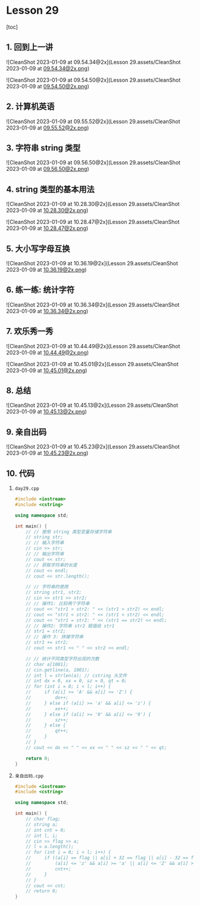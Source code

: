# Lesson 29

[toc]

## 1. 回到上一讲

![CleanShot 2023-01-09 at 09.54.34@2x](Lesson 29.assets/CleanShot 2023-01-09 at 09.54.34@2x.png)

![CleanShot 2023-01-09 at 09.54.50@2x](Lesson 29.assets/CleanShot 2023-01-09 at 09.54.50@2x.png)

## 2. 计算机英语

![CleanShot 2023-01-09 at 09.55.52@2x](Lesson 29.assets/CleanShot 2023-01-09 at 09.55.52@2x.png)

## 3. 字符串 string 类型

![CleanShot 2023-01-09 at 09.56.50@2x](Lesson 29.assets/CleanShot 2023-01-09 at 09.56.50@2x.png)

## 4. string 类型的基本用法

![CleanShot 2023-01-09 at 10.28.30@2x](Lesson 29.assets/CleanShot 2023-01-09 at 10.28.30@2x.png)

![CleanShot 2023-01-09 at 10.28.47@2x](Lesson 29.assets/CleanShot 2023-01-09 at 10.28.47@2x.png)

## 5. 大小写字母互换

![CleanShot 2023-01-09 at 10.36.19@2x](Lesson 29.assets/CleanShot 2023-01-09 at 10.36.19@2x.png)

## 6. 练一练: 统计字符

![CleanShot 2023-01-09 at 10.36.34@2x](Lesson 29.assets/CleanShot 2023-01-09 at 10.36.34@2x.png)

## 7. 欢乐秀一秀

![CleanShot 2023-01-09 at 10.44.49@2x](Lesson 29.assets/CleanShot 2023-01-09 at 10.44.49@2x.png)

![CleanShot 2023-01-09 at 10.45.01@2x](Lesson 29.assets/CleanShot 2023-01-09 at 10.45.01@2x.png)

## 8. 总结

![CleanShot 2023-01-09 at 10.45.13@2x](Lesson 29.assets/CleanShot 2023-01-09 at 10.45.13@2x.png)

## 9. 亲自出码

![CleanShot 2023-01-09 at 10.45.23@2x](Lesson 29.assets/CleanShot 2023-01-09 at 10.45.23@2x.png)

## 10. 代码

1. `day29.cpp`

   ```cpp
   #include <iostream>
   #include <cstring>
   
   using namespace std;
   
   int main() {
       // // 使用 string 类型变量存储字符串
       // string str;
       // // 输入字符串
       // cin >> str;
       // // 输出字符串
       // cout << str;
       // // 获取字符串的长度
       // cout << endl;
       // cout << str.length();
   
       // // 字符串的使用
       // string str1, str2;
       // cin >> str1 >> str2;
       // // 操作1: 比较两个字符串
       // cout << "str1 > str2: " << (str1 > str2) << endl;
       // cout << "str1 < str2: " << (str1 < str2) << endl;
       // cout << "str1 = str2: " << (str1 == str2) << endl;
       // // 操作2: 字符串 str2 赋值给 str1
       // str1 = str2;
       // // 操作 3: 拼接字符串
       // str1 += str2;
       // cout << str1 << " " << str2 << endl;
   
       // // 统计不同类型字符出现的次数
       // char a[1001];
       // cin.getline(a, 1001);
       // int l = strlen(a); // cstring 头文件
       // int dx = 0, xx = 0, sz = 0, qt = 0;
       // for (int i = 0; i < l; i++) {
       //     if (a[i] >= 'A' && a[i] <= 'Z') {
       //         dx++;
       //     } else if (a[i] >= 'a' && a[i] <= 'z') {
       //         xx++;
       //     } else if (a[i] >= '0' && a[i] <= '9') {
       //         sz++;
       //     } else {
       //         qt++;
       //     }
       // }
       // cout << dx << " " << xx << " " << sz << " " << qt;
   
       return 0;
   }
   ```

2. `亲自出码.cpp`

   ```cpp
   #include <iostream>
   #include <cstring>
   
   using namespace std;
   
   int main() {
       // char flag;
       // string a;
       // int cnt = 0;
       // int l, i;
       // cin >> flag >> a;
       // l = a.length();
       // for (int i = 0; i < l; i++) {
       //     if ((a[i] == flag || a[i] + 32 == flag || a[i] - 32 == flag) &&
       //         (a[i] <= 'z' && a[i] >= 'a' || a[i] <= 'Z' && a[i] >= 'A')) {
       //         cnt++;
       //     }
       // }
       // cout << cnt;
       // return 0;
   }
   ```

   